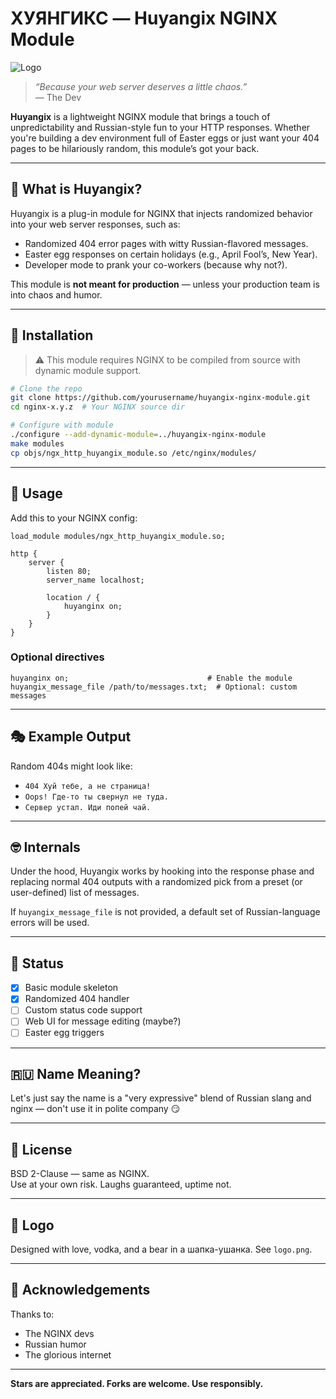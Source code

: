 # ХУЯНГИКС — Huyangix NGINX Module

![Logo](./logo.png)

> _“Because your web server deserves a little chaos.”_  
> — The Dev

**Huyangix** is a lightweight NGINX module that brings a touch of unpredictability and Russian-style fun to your HTTP responses. Whether you're building a dev environment full of Easter eggs or just want your 404 pages to be hilariously random, this module’s got your back.

---

## 🧠 What is Huyangix?

Huyangix is a plug-in module for NGINX that injects randomized behavior into your web server responses, such as:

- Randomized 404 error pages with witty Russian-flavored messages.
- Easter egg responses on certain holidays (e.g., April Fool’s, New Year).
- Developer mode to prank your co-workers (because why not?).

This module is **not meant for production** — unless your production team is into chaos and humor.

---

## 🔧 Installation

> ⚠️ This module requires NGINX to be compiled from source with dynamic module support.

```bash
# Clone the repo
git clone https://github.com/yourusername/huyangix-nginx-module.git
cd nginx-x.y.z  # Your NGINX source dir

# Configure with module
./configure --add-dynamic-module=../huyangix-nginx-module
make modules
cp objs/ngx_http_huyangix_module.so /etc/nginx/modules/
```

---

## 🧪 Usage

Add this to your NGINX config:

```nginx
load_module modules/ngx_http_huyangix_module.so;

http {
    server {
        listen 80;
        server_name localhost;

        location / {
            huyanginx on;
        }
    }
}
```

### Optional directives

```nginx
huyanginx on;                               # Enable the module
huyangix_message_file /path/to/messages.txt;  # Optional: custom messages
```

---

## 🎭 Example Output

Random 404s might look like:

- `404 Хуй тебе, а не страница!`
- `Oops! Где-то ты свернул не туда.`
- `Сервер устал. Иди попей чай.`

---

## 🤓 Internals

Under the hood, Huyangix works by hooking into the response phase and replacing normal 404 outputs with a randomized pick from a preset (or user-defined) list of messages.

If `huyangix_message_file` is not provided, a default set of Russian-language errors will be used.

---

## 🚧 Status

- [x] Basic module skeleton
- [x] Randomized 404 handler
- [ ] Custom status code support
- [ ] Web UI for message editing (maybe?)
- [ ] Easter egg triggers

---

## 🇷🇺 Name Meaning?

Let's just say the name is a "very expressive" blend of Russian slang and nginx — don't use it in polite company 😏

---

## 📜 License

BSD 2-Clause — same as NGINX.  
Use at your own risk. Laughs guaranteed, uptime not.

---

## 🐻 Logo

Designed with love, vodka, and a bear in a шапка-ушанка. See `logo.png`.

---

## 👏 Acknowledgements

Thanks to:
- The NGINX devs
- Russian humor
- The glorious internet

---

**Stars are appreciated. Forks are welcome. Use responsibly.**
